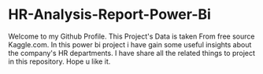 # HR-Analysis-Report-Power-Bi
Welcome to my Github Profile. This Project's Data is taken From free source Kaggle.com. In this power bi project i have gain some useful insights about the company's HR departments. I have share all the related things to project in this repository. Hope u like it.
